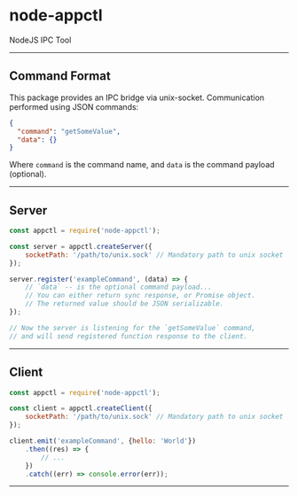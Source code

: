 # node-appctl
NodeJS IPC Tool

---

## Command Format

This package provides an IPC bridge via unix-socket.
Communication performed using JSON commands:

```json
{
  "command": "getSomeValue",
  "data": {}
}
```

Where `command` is the command name, and `data` is the command payload (optional).

---

## Server

```js
const appctl = require('node-appctl');

const server = appctl.createServer({
    socketPath: '/path/to/unix.sock' // Mandatory path to unix socket
});

server.register('exampleCommand', (data) => {
    // `data` -- is the optional command payload...
    // You can either return sync response, or Promise object.
    // The returned value should be JSON serializable.
});

// Now the server is listening for the `getSomeValue` command,
// and will send registered function response to the client.
```

---

## Client

```js
const appctl = require('node-appctl');

const client = appctl.createClient({
    socketPath: '/path/to/unix.sock' // Mandatory path to unix socket
});

client.emit('exampleCommand', {hello: 'World'})
    .then((res) => {
        // ...
    })
    .catch((err) => console.error(err));
```

---
